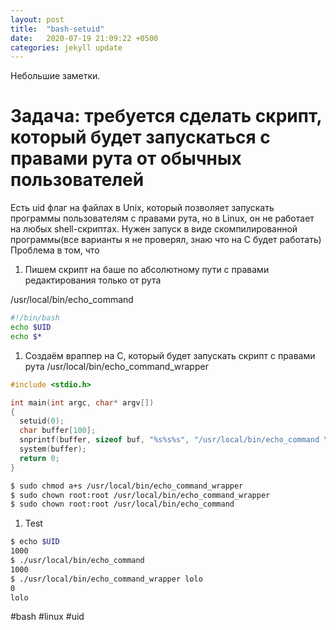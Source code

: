 ```yaml
---
layout: post
title:  "bash-setuid"
date:   2020-07-19 21:09:22 +0500
categories: jekyll update
---
```


Небольшие заметки.


# Задача: требуется сделать скрипт, который будет запускаться с правами рута от обычных пользователей

Есть uid флаг на файлах в Unix, который позволяет запускать программы пользователям с правами рута, но в Linux, он не работает на любых shell-скриптах. Нужен запуск в виде скомпилированной программы(все варианты я не проверял, знаю что на C будет работать)
Проблема в том, что

1. Пишем скрипт на баше по абсолютному пути с правами редактирования только от рута

/usr/local/bin/echo_command
```bash
#!/bin/bash
echo $UID
echo $*
```

1. Создаём враппер на C, который будет запускать скрипт с правами рута
/usr/local/bin/echo_command_wrapper
```C
#include <stdio.h>

int main(int argc, char* argv[])
{
  setuid(0);
  char buffer[100];
  snprintf(buffer, sizeof buf, "%s%s%s", "/usr/local/bin/echo_command \"", argv[1], "\"")
  system(buffer);
  return 0;
}
```


```bash
$ sudo chmod a+s /usr/local/bin/echo_command_wrapper
$ sudo chown root:root /usr/local/bin/echo_command_wrapper
$ sudo chown root:root /usr/local/bin/echo_command
```


1. Test

```bash
$ echo $UID
1000
$ ./usr/local/bin/echo_command
1000
$ ./usr/local/bin/echo_command_wrapper lolo
0
lolo
```

<!-- :public: -->
#bash
#linux
#uid
